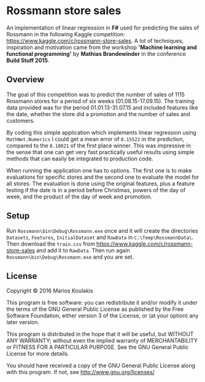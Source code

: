 # Rossmann store sales

An implementation of linear regression in **F#** used for predicting the sales of Rossmann in the following Kaggle competition: https://www.kaggle.com/c/rossmann-store-sales. A lot of techniques, inspiration and motivation came from the workshop **'Machine learning and functional programming'** by **Mathias Brandewinder** in the conference **Build Stuff 2015**.  

## Overview

The goal of this competition was to predict the number of sales of 1115 Rossmann stores for a period of six weeks (01.08.15-17.09.15). The training data provided was for the period 01.01.13-31.07.15 and included features like the date, whether the store did a promotion and the number of sales and customers.

By coding this simple application which implements linear regression using `MathNet.Numerics` I could get a mean error of `0.15522` in the prediction, compared to the `0.10021` of the first place winner. This was impressive in the sense that one can get very fast practically useful results using simple methods that can easily be integrated to production code.

When running the application one has to options. The first one is to make evaluations for specific stores and the second one to evaluate the model for all stores. The evaluation is done using the original features, plus a feature testing if the date is in a period before Christmas, powers of the day of week, and the product of the day of week and promotion. 

## Setup

Run `Rossmann\bin\Debug\Rossmann.exe` once and it will create the directories `Datasets`, `Features`, `InitialDataset` and `RawData` in `C:\Temp\RossmannData\`. Then download the `train.csv` from https://www.kaggle.com/c/rossmann-store-sales and add it to `RawData`. Then run again `Rossmann\bin\Debug\Rossmann.exe` and you are set.

## 

## License

Copyright © 2016 Marios Koulakis

This program is free software: you can redistribute it and/or modify
it under the terms of the GNU General Public License as published by
the Free Software Foundation, either version 3 of the License, or
(at your option) any later version.

This program is distributed in the hope that it will be useful,
but WITHOUT ANY WARRANTY; without even the implied warranty of
MERCHANTABILITY or FITNESS FOR A PARTICULAR PURPOSE.  See the
GNU General Public License for more details.

You should have received a copy of the GNU General Public License
along with this program.  If not, see <http://www.gnu.org/licenses/>
